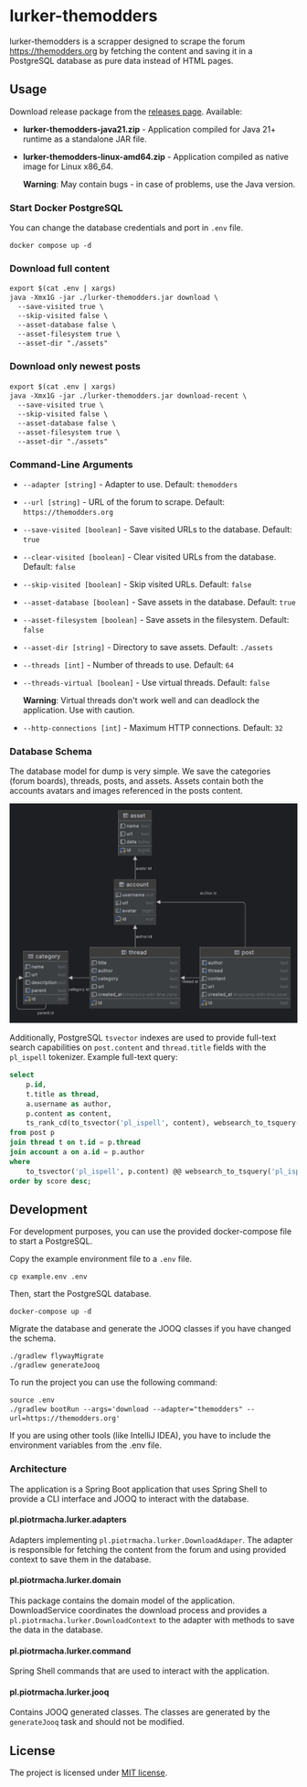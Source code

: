 # lurker-themodders

lurker-themodders is a scrapper designed to scrape the forum https://themodders.org by fetching the content and saving
it in a PostgreSQL database as pure data instead of HTML pages.

## Usage

Download release package from the [releases page](https://github.com/piotrmacha/lurker-themodders/releases). Available:

* **lurker-themodders-java21.zip** - Application compiled for Java 21+ runtime as a standalone JAR file.
* **lurker-themodders-linux-amd64.zip** - Application compiled as native image for Linux x86_64. 

  **Warning**: May contain bugs - in case of problems, use the Java version. 

### Start Docker PostgreSQL

You can change the database credentials and port in `.env` file.

```shell
docker compose up -d
````

### Download full content

```shell
export $(cat .env | xargs)
java -Xmx1G -jar ./lurker-themodders.jar download \ 
  --save-visited true \ 
  --skip-visited false \ 
  --asset-database false \ 
  --asset-filesystem true \ 
  --asset-dir "./assets"
```

### Download only newest posts

```shell
export $(cat .env | xargs)
java -Xmx1G -jar ./lurker-themodders.jar download-recent \ 
  --save-visited true \ 
  --skip-visited false \ 
  --asset-database false \ 
  --asset-filesystem true \ 
  --asset-dir "./assets"
```

### Command-Line Arguments

- `--adapter [string]` - Adapter to use. Default: `themodders`
- `--url [string]` - URL of the forum to scrape. Default: `https://themodders.org`
- `--save-visited [boolean]` - Save visited URLs to the database. Default: `true`
- `--clear-visited [boolean]` - Clear visited URLs from the database. Default: `false`
- `--skip-visited [boolean]` - Skip visited URLs. Default: `false`
- `--asset-database [boolean]` - Save assets in the database. Default: `true`
- `--asset-filesystem [boolean]` - Save assets in the filesystem. Default: `false`
- `--asset-dir [string]` - Directory to save assets. Default: `./assets`
- `--threads [int]` - Number of threads to use. Default: `64`
- `--threads-virtual [boolean]` - Use virtual threads. Default: `false`

  **Warning**: Virtual threads don't work well and can deadlock the application. Use with caution.  
- `--http-connections [int]` - Maximum HTTP connections. Default: `32`

### Database Schema

The database model for dump is very simple. We save the categories (forum boards), threads, posts, and assets. Assets
contain both the accounts avatars and images referenced in the posts content.

![Database Schema](./docs/db-schema.png)

Additionally, PostgreSQL `tsvector` indexes are used to provide full-text search capabilities on `post.content` and `thread.title`
fields with the `pl_ispell` tokenizer. Example full-text query:

```sql
select
    p.id,
    t.title as thread,
    a.username as author,
    p.content as content,
    ts_rank_cd(to_tsvector('pl_ispell', content), websearch_to_tsquery('pl_ispell', 'szukamy mouda')) as score
from post p
join thread t on t.id = p.thread
join account a on a.id = p.author
where
    to_tsvector('pl_ispell', p.content) @@ websearch_to_tsquery('pl_ispell', 'szukamy mouda')
order by score desc;
```

## Development

For development purposes, you can use the provided docker-compose file to start a PostgreSQL.

Copy the example environment file to a `.env` file.

```shell
cp example.env .env
```

Then, start the PostgreSQL database.

```shell
docker-compose up -d
```

Migrate the database and generate the JOOQ classes if you have changed the schema.

```shell
./gradlew flywayMigrate
./gradlew generateJooq
```

To run the project you can use the following command:

```shell
source .env
./gradlew bootRun --args='download --adapter="themodders" --url=https://themodders.org'
```

If you are using other tools (like IntelliJ IDEA), you have to include the environment variables from the .env file.

### Architecture

The application is a Spring Boot application that uses Spring Shell to provide a CLI interface and JOOQ to interact with
the database.

#### pl.piotrmacha.lurker.adapters

Adapters implementing `pl.piotrmacha.lurker.DownloadAdaper`. 
The adapter is responsible for fetching the content from the forum and using provided context to save them in the database.

#### pl.piotrmacha.lurker.domain

This package contains the domain model of the application. DownloadService coordinates the download process and provides
a `pl.piotrmacha.lurker.DownloadContext` to the adapter with methods to save the data in the database.

#### pl.piotrmacha.lurker.command

Spring Shell commands that are used to interact with the application.

#### pl.piotrmacha.lurker.jooq

Contains JOOQ generated classes. The classes are generated by the `generateJooq` task and should not be modified.

## License

The project is licensed under [MIT license](./LICENSE.md).